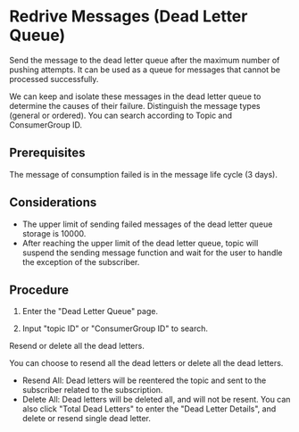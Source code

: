 # Redrive Messages (Dead Letter Queue)
Send the message to the dead letter queue after the maximum number of pushing attempts. It can be used as a queue for messages that cannot be processed successfully.

We can keep and isolate these messages in the dead letter queue to determine the causes of their failure. Distinguish the message types (general or ordered). You can search according to Topic and ConsumerGroup ID.
## Prerequisites
The message of consumption failed is in the message life cycle (3 days).
## Considerations
* The upper limit of sending failed messages of the dead letter queue storage is 10000.
* After reaching the upper limit of the dead letter queue, topic will suspend the sending message function and wait for the user to handle the exception of the subscriber.
## Procedure

1. Enter the "Dead Letter Queue" page.
 
2. Input "topic ID" or "ConsumerGroup ID" to search.

Resend or delete all the dead letters.
  

You can choose to resend all the dead letters or delete all the dead letters.
*	Resend All: Dead letters will be reentered the topic and sent to the subscriber related to the subscription.
*	Delete All: Dead letters will be deleted all, and will not be resent.
You can also click "Total Dead Letters" to enter the "Dead Letter Details", and delete or resend single dead letter.

